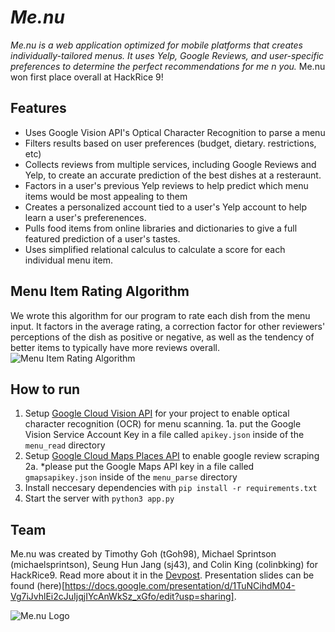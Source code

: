 # *Me.nu*

*Me.nu is a web application optimized for mobile platforms that creates individually-tailored menus. It uses
 Yelp, Google Reviews, and user-specific preferences to determine the perfect recommendations for me n you.* Me.nu won first place overall at HackRice 9!
 
## Features
* Uses Google Vision API's Optical Character Recognition to parse a menu
* Filters results based on user preferences (budget, dietary. restrictions, etc)
* Collects reviews from multiple services, including Google Reviews and Yelp, to create an accurate prediction of the best dishes at a resteraunt.
* Factors in a user's previous Yelp reviews to help predict which menu items would be most appealing to them
* Creates a personalized account tied to a user's Yelp account to help learn a user's preferenences.
* Pulls food items from online libraries and dictionaries to give a full featured prediction of a user's tastes.
* Uses simplified relational calculus to calculate a score for each individual menu item.

## Menu Item Rating Algorithm 
We wrote this algorithm for our program to rate each dish from the menu input. It factors in the average rating, a correction factor for other reviewers' perceptions of the dish as positive or negative, as well as the tendency of better items to typically have more reviews overall. 
![Menu Item Rating Algorithm](https://github.com/michaelsprintson/me.nu/blob/master/hr9%20equation.PNG)

## How to run
1. Setup [Google Cloud Vision API](https://cloud.google.com/vision/docs/before-you-begin) for your project to enable optical character recognition (OCR) for menu scanning.
    1a. put the Google Vision Service Account Key in a file called <code>apikey.json</code> inside of the <code>menu_read</code> directory 
2. Setup [Google Cloud Maps Places API](https://developers.google.com/places/web-service/intro) to enable google review scraping
   2a. *please put the Google Maps API key in a file called <code>gmapsapikey.json</code> inside of the <code>menu_parse</code> directory
3. Install neccesary dependencies with ```pip install -r requirements.txt```
4. Start the server with ```python3 app.py```

## Team
Me.nu was created by Timothy Goh (tGoh98), Michael Sprintson (michaelsprintson), Seung Hun Jang (sj43), and Colin King (colinbking) for HackRice9. Read more about it in the [Devpost](https://devpost.com/software/me-nu). Presentation slides can be found (here)[https://docs.google.com/presentation/d/1TuNCihdM04-Vg7iJvhlEi2cJuIjqjIYcAnWkSz_xGfo/edit?usp=sharing].

![Me.nu Logo](https://github.com/michaelsprintson/me.nu/blob/tim/menu_read/static/images/menuLogo.png)
